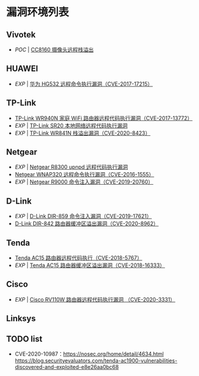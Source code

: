 # 漏洞环境列表

## Vivotek

- *POC* | [CC8160 摄像头远程栈溢出](https://github.com/firmianay/IoT-vulhub/tree/master/VIVOTEK/remote_stack_overflow)

## HUAWEI

- *EXP* | [华为 HG532 远程命令执行漏洞（CVE-2017-17215）](https://github.com/firmianay/IoT-vulhub/tree/master/HUAWEI/CVE-2017-17215)

## TP-Link

- [TP-Link WR940N 家庭 WiFi 路由器远程代码执行漏洞（CVE-2017-13772）](https://github.com/firmianay/IoT-vulhub/tree/master/TP-Link/CVE-2017-13772)
- *EXP* | [TP-Link SR20 本地网络远程代码执行漏洞](https://github.com/firmianay/IoT-vulhub/tree/master/TP-Link/tddp-rce)
- *EXP* | [TP-Link WR841N 栈溢出漏洞（CVE-2020-8423）](https://github.com/firmianay/IoT-vulhub/tree/master/TP-Link/CVE-2020-8423)

## Netgear

- *EXP* | [Netgear R8300 upnpd 远程代码执行漏洞](https://github.com/firmianay/IoT-vulhub/tree/master/Netgear/PSV-2020-0211)
- [Netgear WNAP320 远程命令执行漏洞（CVE-2016-1555）](https://github.com/firmianay/IoT-vulhub/tree/master/Netgear/CVE-2016-1555)
- *EXP* | [Netgear R9000 命令注入漏洞（CVE-2019-20760）](https://github.com/firmianay/IoT-vulhub/tree/master/Netgear/CVE-2019-20760)

## D-Link

- *EXP* | [D-Link DIR-859 命令注入漏洞（CVE-2019-17621）](https://github.com/firmianay/IoT-vulhub/tree/master/D-Link/CVE-2019-17621)
- [D-Link DIR-842 路由器缓冲区溢出漏洞（CVE-2020-8962）](https://github.com/firmianay/IoT-vulhub/tree/master/D-Link/CVE-2020-8962)

## Tenda

- [Tenda AC15 路由器远程代码执行（CVE-2018-5767）](https://github.com/firmianay/IoT-vulhub/tree/master/Tenda/CVE-2018-5767)
- *EXP* | [Tenda AC15 路由器缓冲区溢出漏洞（CVE-2018-16333）](https://github.com/firmianay/IoT-vulhub/tree/master/Tenda/CVE-2018-16333)

## Cisco

- *EXP* | [Cisco RV110W 路由器远程代码执行漏洞 （CVE-2020-3331）](https://github.com/firmianay/IoT-vulhub/tree/master/Cisco/CVE-2020-3331)

## Linksys


## TODO list

- CVE-2020-10987：https://nosec.org/home/detail/4634.html https://blog.securityevaluators.com/tenda-ac1900-vulnerabilities-discovered-and-exploited-e8e26aa0bc68

